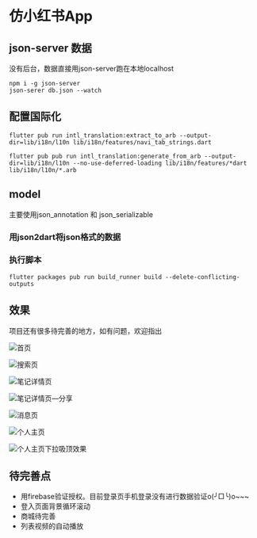 # 仿小红书App

## json-server 数据

没有后台，数据直接用json-server跑在本地localhost

```
npm i -g json-server
json-serer db.json --watch
```

## 配置国际化

```
flutter pub run intl_translation:extract_to_arb --output-dir=lib/i18n/l10n lib/i18n/features/navi_tab_strings.dart

flutter pub pub run intl_translation:generate_from_arb --output-dir=lib/i18n/l10n --no-use-deferred-loading lib/i18n/features/*dart lib/i18n/l10n/*.arb
```

## model
主要使用json_annotation 和 json_serializable
### 用json2dart将json格式的数据
### 执行脚本

```
flutter packages pub run build_runner build --delete-conflicting-outputs
```

## 效果
项目还有很多待完善的地方，如有问题，欢迎指出

![首页](https://github.com/cqy0000/redbook_flutter_demo/blob/main/demoImg/%E9%A6%96%E9%A1%B5.png "首页")

![搜索页](https://github.com/cqy0000/redbook_flutter_demo/blob/main/demoImg/%E6%90%9C%E7%B4%A2%E9%A1%B5.png "搜索页")

![笔记详情页](https://github.com/cqy0000/redbook_flutter_demo/blob/main/demoImg/%E7%AC%94%E8%AE%B0%E8%AF%A6%E6%83%85%E9%A1%B5.png "笔记详情页")

![笔记详情页—分享](https://github.com/cqy0000/redbook_flutter_demo/blob/main/demoImg/%E7%AC%94%E8%AE%B0%E8%AF%A6%E6%83%85%E9%A1%B5_%E5%88%86%E4%BA%AB%E6%95%88%E6%9E%9C.png "笔记详情页—分享")

![消息页](https://github.com/cqy0000/redbook_flutter_demo/blob/main/demoImg/%E6%B6%88%E6%81%AF%E9%A1%B5.png "消息页")

![个人主页](https://github.com/cqy0000/redbook_flutter_demo/blob/main/demoImg/%E4%B8%AA%E4%BA%BA%E4%B8%BB%E9%A1%B5.png "个人主页")

![个人主页下拉吸顶效果](https://github.com/cqy0000/redbook_flutter_demo/blob/main/demoImg/%E4%B8%AA%E4%BA%BA%E4%B8%BB%E9%A1%B5%E4%B8%8B%E6%8B%89%E5%90%B8%E9%A1%B6%E6%95%88%E6%9E%9C.png "个人主页下拉吸顶效果")


## 待完善点
* 用firebase验证授权。目前登录页手机登录没有进行数据验证o(╯□╰)o~~~
* 登入页面背景循环滚动
* 商城待完善
* 列表视频的自动播放